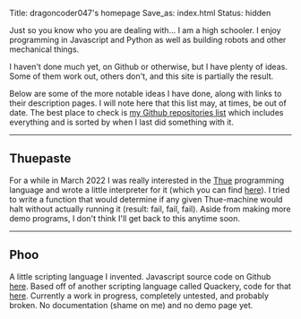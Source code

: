 Title: dragoncoder047's homepage
Save_as: index.html
Status: hidden

Just so you know who you are dealing with... I am a high schooler. I enjoy programming in Javascript and Python as well as building robots and other mechanical things.

I haven't done much yet, on Github or otherwise, but I have plenty of ideas. Some of them work out, others don't, and this site is partially the result.

Below are some of the more notable ideas I have done, along with links to their description pages. I will note here that this list may, at times, be out of date. The best place to check is [my Github repositories list](https://github.com/dragoncoder047?tab=repositories) which includes everything and is sorted by when I last did something with it.

---

## Thuepaste

For a while in March 2022 I was really interested in the [Thue](https://en.wikipedia.org/wiki/Thue_(programming_language)) programming language and wrote a little interpreter for it (which you can find [here](/thuepaste/)). I tried to write a function that would determine if any given Thue-machine would halt without actually running it (result: fail, fail, fail). Aside from making more demo programs, I don't think I'll get back to this anytime soon.

---

## Phoo

A little scripting language I invented. Javascript source code on Github [here](https://github.com/dragoncoder047/phoo). Based off of another scripting language called Quackery, code for that [here](https://github.com/GordonCharlton/Quackery). Currently a work in progress, completely untested, and probably broken. No documentation (shame on me) and no demo page yet.
